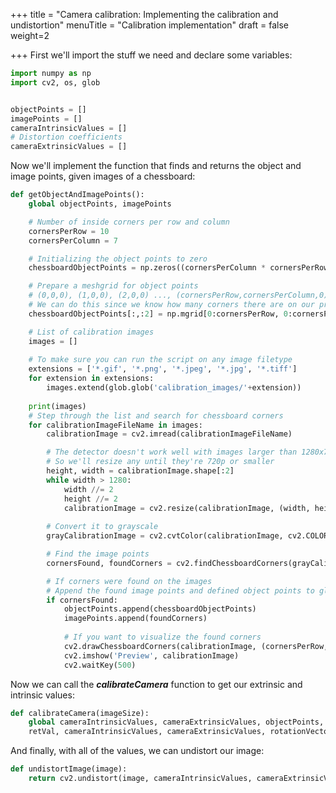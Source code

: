 +++
title = "Camera calibration: Implementing the calibration and undistortion"
menuTitle = "Calibration implementation"
draft = false
weight=2

+++
First we'll import the stuff we need and declare some variables:

```python
import numpy as np
import cv2, os, glob


objectPoints = []
imagePoints = []
cameraIntrinsicValues = []
# Distortion coefficients
cameraExtrinsicValues = []
```

Now we'll implement the function that finds and returns the object and image points, given images of a chessboard:

```python
def getObjectAndImagePoints():
    global objectPoints, imagePoints

    # Number of inside corners per row and column
    cornersPerRow = 10
    cornersPerColumn = 7

    # Initializing the object points to zero
    chessboardObjectPoints = np.zeros((cornersPerColumn * cornersPerRow, 3), np.float32)

    # Prepare a meshgrid for object points
    # (0,0,0), (1,0,0), (2,0,0) ..., (cornersPerRow,cornersPerColumn,0)
    # We can do this since we know how many corners there are on our printed chessboard
    chessboardObjectPoints[:,:2] = np.mgrid[0:cornersPerRow, 0:cornersPerColumn].T.reshape(-1, 2)

    # List of calibration images
    images = []
    
    # To make sure you can run the script on any image filetype
    extensions = ['*.gif', '*.png', '*.jpeg', '*.jpg', '*.tiff']
    for extension in extensions:
        images.extend(glob.glob('calibration_images/'+extension))
    
    print(images)
    # Step through the list and search for chessboard corners
    for calibrationImageFileName in images:
        calibrationImage = cv2.imread(calibrationImageFileName)

        # The detector doesn't work well with images larger than 1280x720
        # So we'll resize any until they're 720p or smaller
        height, width = calibrationImage.shape[:2]
        while width > 1280:
            width //= 2
            height //= 2
            calibrationImage = cv2.resize(calibrationImage, (width, height))
        
        # Convert it to grayscale
        grayCalibrationImage = cv2.cvtColor(calibrationImage, cv2.COLOR_BGR2GRAY)

        # Find the image points
        cornersFound, foundCorners = cv2.findChessboardCorners(grayCalibrationImage, (cornersPerRow, cornersPerColumn),None)

        # If corners were found on the images
        # Append the found image points and defined object points to global variables
        if cornersFound:
            objectPoints.append(chessboardObjectPoints)
            imagePoints.append(foundCorners)
            
            # If you want to visualize the found corners
            cv2.drawChessboardCorners(calibrationImage, (cornersPerRow, cornersPerColumn), foundCorners, cornersFound)
            cv2.imshow('Preview', calibrationImage)
            cv2.waitKey(500)
```

Now we can call the ***calibrateCamera*** function to get our extrinsic and intrinsic values:

```python
def calibrateCamera(imageSize):
    global cameraIntrinsicValues, cameraExtrinsicValues, objectPoints, imagePoints
    retVal, cameraIntrinsicValues, cameraExtrinsicValues, rotationVectors, translationVectors = cv2.calibrateCamera(objectPoints, imagePoints, imageSize, None, None)
```

And finally, with all of the values, we can undistort our image:

```python
def undistortImage(image):
    return cv2.undistort(image, cameraIntrinsicValues, cameraExtrinsicValues, None, cameraIntrinsicValues)
```

